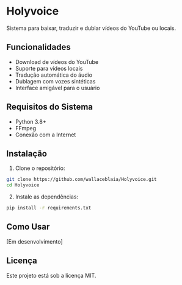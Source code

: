 # Holyvoice

Sistema para baixar, traduzir e dublar vídeos do YouTube ou locais.

## Funcionalidades

- Download de vídeos do YouTube
- Suporte para vídeos locais
- Tradução automática do áudio
- Dublagem com vozes sintéticas
- Interface amigável para o usuário

## Requisitos do Sistema

- Python 3.8+
- FFmpeg
- Conexão com a Internet

## Instalação

1. Clone o repositório:
```bash
git clone https://github.com/wallaceblaia/Holyvoice.git
cd Holyvoice
```

2. Instale as dependências:
```bash
pip install -r requirements.txt
```

## Como Usar

[Em desenvolvimento]

## Licença

Este projeto está sob a licença MIT.